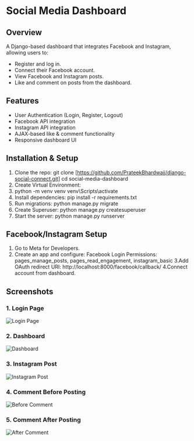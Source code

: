 # Social Media Dashboard

## Overview
A Django-based dashboard that integrates Facebook and Instagram, allowing users to:
- Register and log in.
- Connect their Facebook account.
- View Facebook and Instagram posts.
- Like and comment on posts from the dashboard.

## Features
- User Authentication (Login, Register, Logout)
- Facebook API integration
- Instagram API integration
- AJAX-based like & comment functionality
- Responsive dashboard UI

## Installation & Setup
1. Clone the repo:
   git clone [https://github.com/PrateekBhardwajj/django-social-connect.git]
   cd social-media-dashboard
2. Create Virtual Environment:
3. python -m venv venv
   venv\Scripts\activate
4. Install dependencies:
   pip install -r requirements.txt
5. Run migrations:
   python manage.py migrate
6. Create Superuser:
   python manage.py createsuperuser
7. Start the server:
   python manage.py runserver

## Facebook/Instagram Setup
1. Go to Meta for Developers.
2. Create an app and configure:
   Facebook Login
   Permissions: pages_manage_posts, pages_read_engagement, instagram_basic
3.Add OAuth redirect URI:
   http://localhost:8000/facebook/callback/
4.Connect account from dashboard.

## Screenshots

### 1. Login Page
![Login Page](screenshots/login-page.png)

### 2. Dashboard
![Dashboard](screenshots/dashboard-page.png)

### 3. Instagram Post
![Instagram Post](screenshots/instagram-post.png)

### 4. Comment Before Posting
![Before Comment](screenshots/insta-photo-before-comment.png)

### 5. Comment After Posting
![After Comment](screenshots/photo-after-comment.png)
